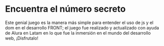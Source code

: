 <h1>Encuentra el número secreto</h1>
<p>Este genial juego es la manera más simple para entender el uso de js y el dom en el desarrollo FRONT; el juego fue realizado y actualizado con ayuda de Alura en Latam en lo que fue la inmersión en el mundo del desarrollo web, ¡Disfrutalo!</p>

